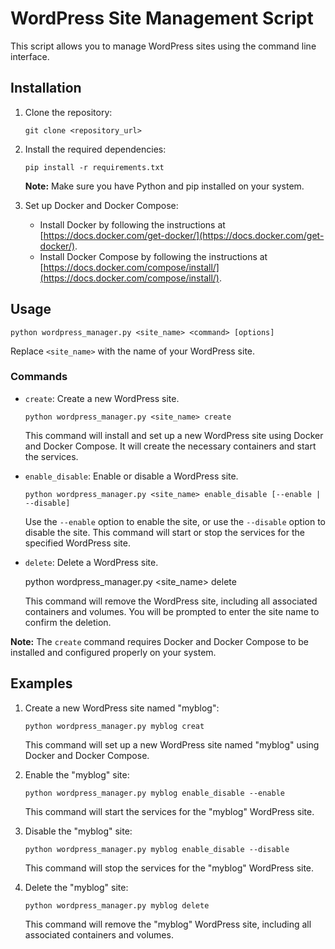 # WordPress Site Management Script

This script allows you to manage WordPress sites using the command line interface.

## Installation

1. Clone the repository:

   `git clone <repository_url>`

2. Install the required dependencies:

   `pip install -r requirements.txt`

   **Note:** Make sure you have Python and pip installed on your system.

3. Set up Docker and Docker Compose:

   - Install Docker by following the instructions at [https://docs.docker.com/get-docker/](https://docs.docker.com/get-docker/).
   - Install Docker Compose by following the instructions at [https://docs.docker.com/compose/install/](https://docs.docker.com/compose/install/).

## Usage

`python wordpress_manager.py <site_name> <command> [options]`

Replace `<site_name>` with the name of your WordPress site.

### Commands

- `create`: Create a new WordPress site.

  `python wordpress_manager.py <site_name> create`

  This command will install and set up a new WordPress site using Docker and Docker Compose. It will create the necessary containers and start the services.

- `enable_disable`: Enable or disable a WordPress site.

  `python wordpress_manager.py <site_name> enable_disable [--enable | --disable]`

  Use the `--enable` option to enable the site, or use the `--disable` option to disable the site. This command will start or stop the services for the specified WordPress site.

- `delete`: Delete a WordPress site.

  python wordpress_manager.py <site_name> delete

  This command will remove the WordPress site, including all associated containers and volumes. You will be prompted to enter the site name to confirm the deletion.

**Note:** The `create` command requires Docker and Docker Compose to be installed and configured properly on your system.

## Examples

1. Create a new WordPress site named "myblog":

   `python wordpress_manager.py myblog creat`

   This command will set up a new WordPress site named "myblog" using Docker and Docker Compose.

2. Enable the "myblog" site:

   `python wordpress_manager.py myblog enable_disable --enable`

   This command will start the services for the "myblog" WordPress site.

3. Disable the "myblog" site:

   `python wordpress_manager.py myblog enable_disable --disable`

   This command will stop the services for the "myblog" WordPress site.

4. Delete the "myblog" site:

   `python wordpress_manager.py myblog delete`

   This command will remove the "myblog" WordPress site, including all associated containers and volumes.
